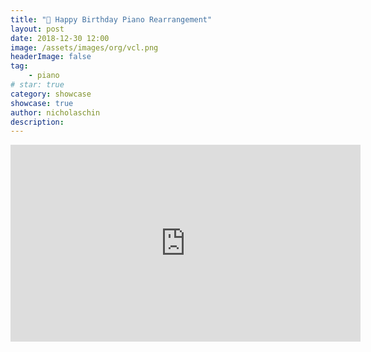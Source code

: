 ```yaml
---
title: "🎂 Happy Birthday Piano Rearrangement" 
layout: post 
date: 2018-12-30 12:00
image: /assets/images/org/vcl.png
headerImage: false
tag:    
    - piano
# star: true
category: showcase
showcase: true
author: nicholaschin
description: 
--- 
```

<iframe width="560" height="315" src="https://www.youtube.com/embed/bk4oXEw9OTI" frameborder="0" allow="accelerometer; autoplay; encrypted-media; gyroscope; picture-in-picture" allowfullscreen></iframe>